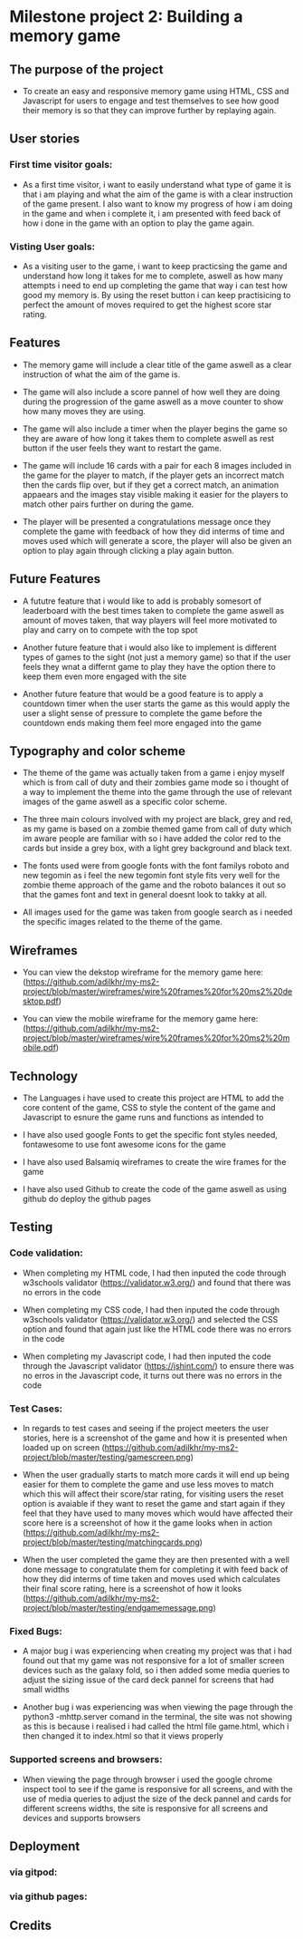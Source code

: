# Milestone project 2: Building a memory game

## The purpose of the project

* To create an easy and responsive memory game using HTML, CSS and Javascript for users to engage and test themselves to see how good their memory is so that they can improve further by replaying again.

## User stories

### First time visitor goals:

* As a first time visitor, i want to easily understand what type of game it is that i am playing and what the aim of the game is with a clear instruction of the game present. I also want to know my progress of how i am doing in the game and when i complete it, i am presented with feed back of how i done in the game with an option to play the game again.

### Visting User goals:

* As a visiting user to the game, i want to keep practicsing the game and understand how long it takes for me to complete, aswell as how many attempts i need to end up completing the game that way i can test how good my memory is. By using the reset button i can keep practisicing to perfect the amount of moves required to get the highest score star rating.

## Features

* The memory game will include a clear title of the game aswell as a clear instruction of what the aim of the game is.

* The game will also include a score pannel of how well they are doing during the progression of the game aswell as a move counter to show how many moves they are using.

* The game will also include a timer when the player begins the game so they are aware of how long it takes them to complete aswell as rest button if the user feels they want to restart the game.

* The game will include 16 cards with a pair for each 8 images included in the game for the player to match, if the player gets an incorrect match then the cards flip over, but if they get a correct match, an animation appaears and the images stay visible making it easier for the players to match other pairs further on during the game.

* The player will be presented a congratulations message once they complete the game with feedback of how they did interms of time and moves used which will generate a score, the player will also be given an option to play again through clicking a play again button.

## Future Features

* A fututre feature that i would like to add is probably somesort of leaderboard with the best times taken to complete the game aswell as amount of moves taken, that way players will feel more motivated to play and carry on to compete with the top spot

* Another future feature that i would also like to implement is different types of games to the sight (not just a memory game) so that if the user feels they wnat a differnt game to play they have the option there to keep them even more engaged with the site

* Another future feature that would be a good feature is to apply a countdown timer when the user starts the game as this would apply the user a slight sense of pressure to complete the game before the countdown ends making them feel more engaged into the game

## Typography and color scheme

* The theme of the game was actually taken from a game i enjoy myself which is from call of duty and their zombies game mode so i thought of a way to implement the theme into the game through the use of relevant images of the game aswell as a specific color scheme.

* The three main colours involved with my project are black, grey and red, as my game is based on a zombie themed game from call of duty which im aware people are familiar with so i have added the color red to the cards but inside a grey box, with a light grey background and black text.

* The fonts used were from google fonts with the font familys roboto and new tegomin as i feel the new tegomin font style fits very well for the zombie theme approach of the game and the roboto balances it out so that the games font and text in general doesnt look to takky at all.

* All images used for the game was taken from google search as i needed the specific images related to the theme of the game.


## Wireframes

* You can view the dekstop wireframe for the memory game here:
(https://github.com/adilkhr/my-ms2-project/blob/master/wireframes/wire%20frames%20for%20ms2%20desktop.pdf)

* You can view the mobile wireframe for the memory game here:
(https://github.com/adilkhr/my-ms2-project/blob/master/wireframes/wire%20frames%20for%20ms2%20mobile.pdf)

## Technology

* The Languages i have used to create this project are HTML to add the core content of the game, CSS to style the content of the game and Javascript to esnure the game runs and functions as intended to 

* I have also used google Fonts to get the specific font styles needed, fontawesome to use font awesome icons for the game 

* I have also used Balsamiq wireframes to create the wire frames for the game 

* I have also used Github to create the code of the game aswell as using github do deploy the github pages

## Testing

### Code validation:

* When completing my HTML code, I had then inputed the code through w3schools validator (https://validator.w3.org/) and found that there was no errors in the code

* When completing my CSS code, I had then inputed the code through w3schools validator (https://validator.w3.org/) and selected the CSS option and found that again just like the HTML code there was no errors in the code

* When completing my Javascript code, I had then inputed the code through the Javascript validator (https://jshint.com/) to ensure there was no erros in the Javascript code, it turns out there was no errors in the code

### Test Cases:

* In regards to test cases and seeing if the project meeters the user stories, here is a screenshot of the game and how it is presented when loaded up on screen (https://github.com/adilkhr/my-ms2-project/blob/master/testing/gamescreen.png)

* When the user gradually starts to match more cards it will end up being easier for them to complete the game and use less moves to match which this will affect their score/star rating, for visiting users the reset option is avaiable if they want to reset the game and start again if they feel that they have used to many moves which would have affected their score here is a screenshot of how it the game looks when in action (https://github.com/adilkhr/my-ms2-project/blob/master/testing/matchingcards.png)

* When the user completed the game they are then presented with a well done message to congratulate them for completing it with feed back of how they did interms of time taken and moves used which calculates their final score rating, here is a screenshot of how it looks (https://github.com/adilkhr/my-ms2-project/blob/master/testing/endgamemessage.png)

### Fixed Bugs:

* A major bug i was experiencing when creating my project was that i had found out that my game was not responsive for a lot of smaller screen devices such as the galaxy fold, so i then added some media queries to adjust the sizing issue of the card deck pannel for screens that had small widths

* Another bug i was experiencing was when viewing the page through the python3 -mhttp.server comand in the terminal, the site was not showing as this is because i realised i had called the html file game.html, which i then changed it to index.html so that it views properly

### Supported screens and browsers:

* When viewing the page through browser i used the google chrome inspect tool to see if the game is responsive for all screens, and with the use of media queries to adjust the size of the deck pannel and cards for different screens widths, the site is responsive for all screens and devices and supports browsers

## Deployment

### via gitpod:

### via github pages:

## Credits